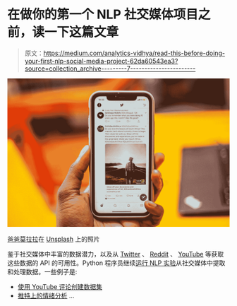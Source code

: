 # 在做你的第一个 NLP 社交媒体项目之前，读一下这篇文章

> 原文：<https://medium.com/analytics-vidhya/read-this-before-doing-your-first-nlp-social-media-project-62da60543ea3?source=collection_archive---------7----------------------->

![](img/445131f22fb3df2a71c8aae7770c02e8.png)

[爸爸莫拉拉](https://unsplash.com/@daddymohlala?utm_source=unsplash&utm_medium=referral&utm_content=creditCopyText)在 [Unsplash](https://unsplash.com/s/photos/mobile-phone?utm_source=unsplash&utm_medium=referral&utm_content=creditCopyText) 上的照片

鉴于社交媒体中丰富的数据潜力，以及从 [Twitter](https://developer.twitter.com/en/docs/twitter-api) 、 [Reddit](https://www.reddit.com/dev/api/) 、 [YouTube](https://developers.google.com/youtube/v3) 等获取这些数据的 API 的可用性。Python 程序员继续[运行 NLP 实验](https://realpython.com/natural-language-processing-spacy-python/)从社交媒体中提取和处理数据。一些例子是:

*   [使用 YouTube 评论创建数据集](https://towardsdatascience.com/how-to-build-your-own-dataset-of-youtube-comments-39a1e57aade)
*   [推特上的情绪分析](https://towardsdatascience.com/sentiment-analysis-on-twitter-data-regarding-2020-us-elections-1de4bedbe866) …